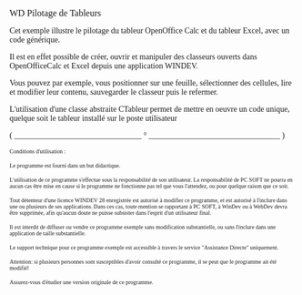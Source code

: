   
<span style="font-family:Arial sans-serif;font-size:16px;">WD Pilotage de Tableurs</span>

  
<span style="font-family:Arial sans-serif;font-size:14px;">Cet exemple illustre le pilotage du tableur OpenOffice Calc et du tableur Excel, avec un code générique.</span>

<span style="font-family:Arial sans-serif;font-size:14px;">Il est en effet possible de créer, ouvrir et manipuler des classeurs ouverts dans OpenOfficeCalc et Excel depuis une application WINDEV.</span>

<span style="font-family:Arial sans-serif;font-size:14px;">Vous pouvez par exemple, vous positionner sur une feuille, sélectionner des cellules, lire et modifier leur contenu, sauvegarder le classeur puis le refermer. </span>

<span style="font-family:Arial sans-serif;font-size:14px;">L'utilisation d'une classe abstraite CTableur permet de mettre en oeuvre un code unique, quelque soit le tableur installé sur le poste utilisateur </span>

  
  
<span style="font-family:Arial sans-serif;font-size:14px;">( \_\_\_\_\_\_\_\_\_\_\_\_\_\_\_\_\_\_\_\_\_\_\_\_\_\_\_\_\_\_\_\_ ° \_\_\_\_\_\_\_\_\_\_\_\_\_\_\_\_\_\_\_\_\_\_\_\_\_\_\_\_\_\_\_\_\_ )</span>

  
<span style="font-family:Arial sans-serif;font-size:10px;">Conditions d'utilisation :</span>

<span style="font-family:Arial sans-serif;font-size:10px;">Le programme est fourni dans un but didactique.</span>

<span style="font-family:Arial sans-serif;font-size:10px;">L'utilisation de ce programme s'effectue sous la responsabilité de son utilisateur. La responsabilité de PC SOFT ne pourra en aucun cas être mise en cause si le programme ne fonctionne pas tel que vous l'attendez, ou pour quelque raison que ce soit. </span>

<span style="font-family:Arial sans-serif;font-size:10px;">Tout détenteur d'une licence WINDEV 28 enregistrée est autorisé à modifier ce programme, et est autorisé à l'inclure dans une ou plusieurs de ses applications. Dans ces cas, toute mention se rapportant à PC SOFT, à WinDev ou à WebDev devra être supprimée, afin qu'aucun doute ne puisse subsister dans l'esprit d'un utilisateur final.</span>

<span style="font-family:Arial sans-serif;font-size:10px;">Il est interdit de diffuser ou vendre ce programme exemple sans modification substantielle, ou sans l'inclure dans une application de taille substantielle.</span>

<span style="font-family:Arial sans-serif;font-size:10px;">Le support technique pour ce programme exemple est accessible à travers le service "Assistance Directe" uniquement.</span>

<span style="font-family:Arial sans-serif;font-size:10px;">Attention: si plusieurs personnes sont susceptibles d'avoir consulté ce programme, il se peut que le programme ait été modifié! </span>

<span style="font-family:Arial sans-serif;font-size:10px;">Assurez-vous d'étudier une version originale de ce programme.</span>

  
  